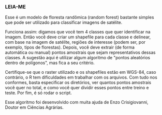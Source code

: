 ### LEIA-ME
Esse é um modelo de floresta randômica (random forest) bastante simples que pode ser utilizado para classificar imagens de satélite.

Funciona assim: digamos que você tem 4 classes que quer identificar na imagem. Então você deve criar um shapefile para cada classe e delinear, com base na imagem de satélite, regiões de interesse (podem ser, por exemplo, tipos de florestas).
Depois, você deve extrair (de forma automática ou manual) pontos amostrais que sejam representativos dessas classes. A sugestão aqui é utilizar algum algoritmo de "pontos aleatórios dentro de polígonos", mas fica a seu critério.

Certifique-se que o raster utilizado e os shapefiles estão em WGS-84, caso contrário, o R tem dificuldades em trabalhar com os arquivos. Com tudo nos conformes, basta especificar os diretórios, ver quantos pontos amostrais você quer no total, e como você quer dividir esses pontos entre treino e teste.
Por fim, é só rodar o script.


Esse algoritmo foi desenvolvido com muita ajuda de Enzo Crisigiovanni, Doutor em Ciências Agrárias.
